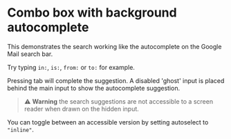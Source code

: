 # Combo box with background autocomplete

This demonstrates the search working like the autocomplete on the Google Mail search bar.

Try typing `in:`, `is:`, `from:` or `to:` for example.

Pressing tab will complete the suggestion.  A disabled 'ghost' input is placed behind the main input to
show the autocomplete suggestion.

> :warning: **Warning** the search suggestions are not accessible to a screen reader
> when drawn on the hidden input.

You can toggle between an accessible version by setting autoselect to `"inline"`.
